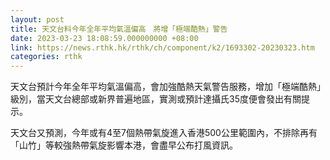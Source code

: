 ```yaml
---
layout: post
title: 天文台料今年全年平均氣溫偏高　將增「極端酷熱」警告
date: 2023-03-23 18:08:59.000000000 +08:00
link: https://news.rthk.hk/rthk/ch/component/k2/1693302-20230323.htm
categories: rthk
---
```


天文台預計今年全年平均氣溫偏高，會加強酷熱天氣警告服務，增加「極端酷熱」級別，當天文台總部或新界普遍地區，實測或預計達攝氏35度便會發出有關提示。

天文台又預測，今年或有4至7個熱帶氣旋進入香港500公里範圍內，不排除再有「山竹」等較強熱帶氣旋影響本港，會盡早公布打風資訊。
